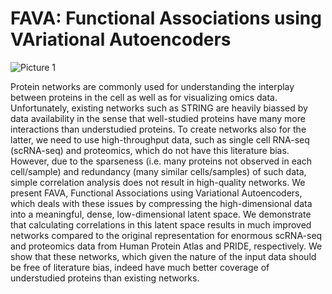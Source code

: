 # FAVA: Functional Associations using VAriational Autoencoders

![Picture 1](https://user-images.githubusercontent.com/81096946/172628567-2b8f2bbc-bec5-4859-87a4-3bc7c0e72099.png)

Protein networks are commonly used for understanding the interplay between proteins in the cell as well as for visualizing omics data. Unfortunately, existing networks such as STRING are heavily biassed by data availability in the sense that well-studied proteins have many more interactions than understudied proteins. To create networks also for the latter, we need to use high-throughput data, such as single cell RNA-seq (scRNA-seq) and proteomics, which do not have this literature bias. However, due to the sparseness (i.e. many proteins not observed in each cell/sample) and redundancy (many similar cells/samples) of such data, simple correlation analysis does not result in high-quality networks. We present FAVA, Functional Associations using Variational Autoencoders, which deals with these issues by compressing the high-dimensional data into a meaningful, dense, low-dimensional latent space. We demonstrate that calculating correlations in this latent space results in much improved networks compared to the original representation for enormous scRNA-seq and proteomics data from Human Protein Atlas and PRIDE, respectively. We show that these networks, which given the nature of the input data should be free of literature bias, indeed have much better coverage of understudied proteins than existing networks.
